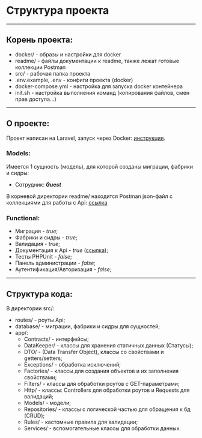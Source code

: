 # Структура проекта

***

## Корень проекта:

* docker/ - образы и настройки для docker
* readme/ - файлы документации к readme, также лежат готовые коллекции Postman
* src/ - рабочая папка проекта
* .env.example, .env - конфиги проекта (docker)
* docker-compose.yml - настройка для запуска docker контейнера
* init.sh - настройка выполнения команд (копирования файлов, смен прав доступа...)

***

## О проекте:

Проект написан на Laravel, запуск через Docker: [инструкция](start.md).

### Models:

Имеется 1 сущность (модель), для которой созданы миграции, фабрики и сидры:

* Сотрудник: _**Guest**_

В корневой директории readme/ находится Postman json-файл с коллекциями для работы с Api:
[ссылка](CarsReservation.postman_collection.json)

### Functional:

* Миграция - _true_;
* Фабрики и сидры - _true_;
* Валидация - _true_;
* Документация к Api - _true_ ([ссылка](doc_api.md));
* Тесты PHPUnit - _false_;
* Панель администрации - _false_;
* Аутентификация/Авторизация - _false_;

***

## Структура кода:

В директории src/:

* routes/ - роуты Api;
* database/ - миграции, фабрики и сидры для сущностей;
* app/:
    * Contracts/ - интерфейсы;
    * DataKeeper/ - классы для хранения статичных данных (Статусы);
    * DTO/ - (Data Transfer Object), классы со свойствами и getters/setters;
    * Exceptions/ - обработка исключений;
    * Factories/ - классы для создания объектов и их заполнения свойствами;
    * Filters/ - классы для обработки роутов с GET-параметрами;
    * Http/ - классы: Controllers для обработки роутов и Requests для валидаций;
    * Models/ - модели;
    * Repositories/ - классы с логической частью для обращения к бд (CRUD);
    * Rules/ - кастомные правила для валидации;
    * Services/ - вспомогательные классы для обработки данных.
    
